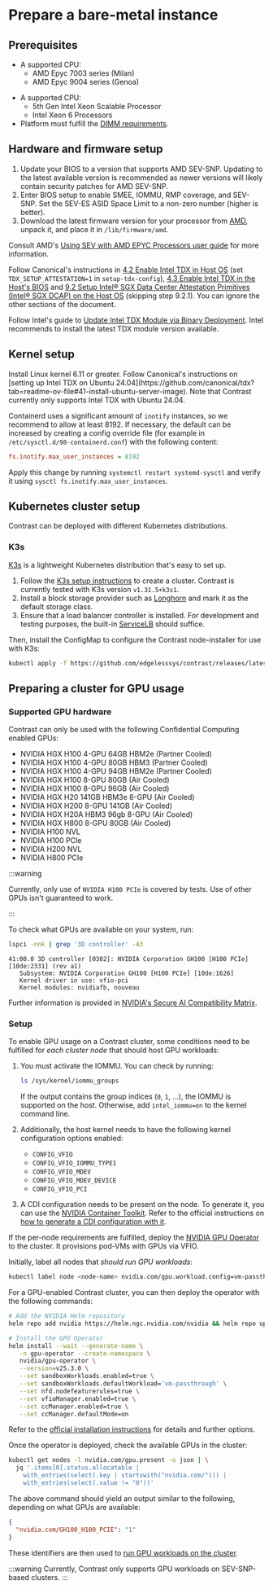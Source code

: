 # Prepare a bare-metal instance

## Prerequisites

<Tabs queryString="vendor">
<TabItem value="amd" label="AMD SEV-SNP">

- A supported CPU:
  - AMD Epyc 7003 series (Milan)
  - AMD Epyc 9004 series (Genoa)

</TabItem>
<TabItem value="intel" label="Intel TDX">

- A supported CPU:
  - 5th Gen Intel Xeon Scalable Processor
  - Intel Xeon 6 Processors
- Platform must fulfill the [DIMM requirements](https://cc-enabling.trustedservices.intel.com/intel-tdx-enabling-guide/03/hardware_selection/#dimm-ie-main-memory-requirements).

</TabItem>
</Tabs>

## Hardware and firmware setup

<Tabs queryString="vendor">
<TabItem value="amd" label="AMD SEV-SNP">

1. Update your BIOS to a version that supports AMD SEV-SNP. Updating to the latest available version is recommended as newer versions will likely contain security patches for AMD SEV-SNP.
2. Enter BIOS setup to enable SMEE, IOMMU, RMP coverage, and SEV-SNP. Set the SEV-ES ASID Space Limit to a non-zero number (higher is better).
3. Download the latest firmware version for your processor from [AMD](https://www.amd.com/de/developer/sev.html), unpack it, and place it in `/lib/firmware/amd`.

Consult AMD's [Using SEV with AMD EPYC Processors user guide](https://www.amd.com/content/dam/amd/en/documents/epyc-technical-docs/tuning-guides/58207-using-sev-with-amd-epyc-processors.pdf) for more information.

</TabItem>
<TabItem value="intel" label="Intel TDX">

Follow Canonical's instructions in [4.2 Enable Intel TDX in Host OS](https://github.com/canonical/tdx?tab=readme-ov-file#42-enable-intel-tdx-in-host-os) (set `TDX_SETUP_ATTESTATION=1` in `setup-tdx-config`), [4.3 Enable Intel TDX in the Host's BIOS](https://github.com/canonical/tdx?tab=readme-ov-file#43-enable-intel-tdx-in-the-hosts-bios) and [9.2 Setup Intel® SGX Data Center Attestation Primitives (Intel® SGX DCAP) on the Host OS](https://github.com/canonical/tdx?tab=readme-ov-file#92-setup-intel-sgx-data-center-attestation-primitives-intel-sgx-dcap-on-the-host-os) (skipping step 9.2.1).
You can ignore the other sections of the document.

Follow Intel's guide to [Update Intel TDX Module via Binary Deployment](https://cc-enabling.trustedservices.intel.com/intel-tdx-enabling-guide/04/hardware_setup/#update-intel-tdx-module-via-binary-deployment). Intel recommends to install the latest TDX module version available.

</TabItem>
</Tabs>

## Kernel setup

<Tabs queryString="vendor">
<TabItem value="amd" label="AMD SEV-SNP">
Install Linux kernel 6.11 or greater.
</TabItem>
<TabItem value="intel" label="Intel TDX">
Follow Canonical's instructions on [setting up Intel TDX on Ubuntu 24.04](https://github.com/canonical/tdx?tab=readme-ov-file#41-install-ubuntu-server-image). Note that Contrast currently only supports Intel TDX with Ubuntu 24.04.
</TabItem>
</Tabs>

Containerd uses a significant amount of `inotify` instances, so we recommend to allow at least 8192.
If necessary, the default can be increased by creating a config override file (for example in `/etc/sysctl.d/98-containerd.conf`) with the following content:

```ini
fs.inotify.max_user_instances = 8192
```

Apply this change by running `systemctl restart systemd-sysctl` and verify it using `sysctl fs.inotify.max_user_instances`.

## Kubernetes cluster setup

Contrast can be deployed with different Kubernetes distributions.

### K3s

[K3s](https://k3s.io/) is a lightweight Kubernetes distribution that's easy to set up.

1. Follow the [K3s setup instructions](https://docs.k3s.io/) to create a cluster.
   Contrast is currently tested with K3s version `v1.31.5+k3s1`.
2. Install a block storage provider such as [Longhorn](https://longhorn.io/docs/1.9.1/deploy/install/install-with-helm/) and mark it as the default storage class.
3. Ensure that a load balancer controller is installed.
   For development and testing purposes, the built-in [ServiceLB](https://docs.k3s.io/networking/networking-services#service-load-balancer) should suffice.

Then, install the ConfigMap to configure the Contrast node-installer for use with K3s:

```sh
kubectl apply -f https://github.com/edgelesssys/contrast/releases/latest/download/node-installer-target-config-k3s.yml
```

## Preparing a cluster for GPU usage

### Supported GPU hardware

Contrast can only be used with the following Confidential Computing enabled GPUs:

<!-- generated with `nix run .#scripts.get-nvidia-cc-gpus` -->
<!-- vale off -->

- NVIDIA HGX H100 4-GPU 64GB HBM2e (Partner Cooled)
- NVIDIA HGX H100 4-GPU 80GB HBM3 (Partner Cooled)
- NVIDIA HGX H100 4-GPU 94GB HBM2e (Partner Cooled)
- NVIDIA HGX H100 8-GPU 80GB (Air Cooled)
- NVIDIA HGX H100 8-GPU 96GB (Air Cooled)
- NVIDIA HGX H20 141GB HBM3e 8-GPU (Air Cooled)
- NVIDIA HGX H200 8-GPU 141GB (Air Cooled)
- NVIDIA HGX H20A HBM3 96gb 8-GPU (Air Cooled)
- NVIDIA HGX H800 8-GPU 80GB (Air Cooled)
- NVIDIA H100 NVL
- NVIDIA H100 PCIe
- NVIDIA H200 NVL
- NVIDIA H800 PCIe

<!-- vale on -->

:::warning

Currently, only use of `NVIDIA H100 PCIe` is covered by tests. Use of other GPUs isn't guaranteed to work.

:::

To check what GPUs are available on your system, run:

```sh
lspci -nnk | grep '3D controller' -A3
```

```shell-session
41:00.0 3D controller [0302]: NVIDIA Corporation GH100 [H100 PCIe] [10de:2331] (rev a1)
   Subsystem: NVIDIA Corporation GH100 [H100 PCIe] [10de:1626]
   Kernel driver in use: vfio-pci
   Kernel modules: nvidiafb, nouveau
```

Further information is provided in [NVIDIA's Secure AI Compatibility Matrix](https://www.nvidia.com/en-us/data-center/solutions/confidential-computing/secure-ai-compatibility-matrix/).

### Setup

<Tabs queryString="vendor">
<TabItem value="amd" label="AMD SEV-SNP">

To enable GPU usage on a Contrast cluster, some conditions need to be fulfilled for *each cluster node* that should host GPU workloads:

1. You must activate the IOMMU. You can check by running:

   ```sh
   ls /sys/kernel/iommu_groups
   ```

   If the output contains the group indices (`0`, `1`, ...), the IOMMU is supported on the host.
   Otherwise, add `intel_iommu=on` to the kernel command line.

2. Additionally, the host kernel needs to have the following kernel configuration options enabled:
   - `CONFIG_VFIO`
   - `CONFIG_VFIO_IOMMU_TYPE1`
   - `CONFIG_VFIO_MDEV`
   - `CONFIG_VFIO_MDEV_DEVICE`
   - `CONFIG_VFIO_PCI`

3. A CDI configuration needs to be present on the node. To generate it, you can use the [NVIDIA Container Toolkit](https://docs.nvidia.com/datacenter/cloud-native/container-toolkit/latest/install-guide.html).
   Refer to the official instructions on [how to generate a CDI configuration with it](https://docs.nvidia.com/datacenter/cloud-native/container-toolkit/latest/cdi-support.html).

If the per-node requirements are fulfilled, deploy the [NVIDIA GPU Operator](https://docs.nvidia.com/datacenter/cloud-native/gpu-operator/latest) to the cluster. It provisions pod-VMs with GPUs via VFIO.

Initially, label all nodes that _should run GPU workloads_:

```sh
kubectl label node <node-name> nvidia.com/gpu.workload.config=vm-passthrough
```

For a GPU-enabled Contrast cluster, you can then deploy the operator with the following commands:

```sh
# Add the NVIDIA Helm repository
helm repo add nvidia https://helm.ngc.nvidia.com/nvidia && helm repo update

# Install the GPU Operator
helm install --wait --generate-name \
   -n gpu-operator --create-namespace \
   nvidia/gpu-operator \
   --version=v25.3.0 \
   --set sandboxWorkloads.enabled=true \
   --set sandboxWorkloads.defaultWorkload='vm-passthrough' \
   --set nfd.nodefeaturerules=true \
   --set vfioManager.enabled=true \
   --set ccManager.enabled=true \
   --set ccManager.defaultMode=on
```

Refer to the [official installation instructions](https://docs.nvidia.com/datacenter/cloud-native/gpu-operator/latest/getting-started.html) for details and further options.

Once the operator is deployed, check the available GPUs in the cluster:

```sh
kubectl get nodes -l nvidia.com/gpu.present -o json | \
  jq '.items[0].status.allocatable |
    with_entries(select(.key | startswith("nvidia.com/"))) |
    with_entries(select(.value != "0"))'
```

The above command should yield an output similar to the following, depending on what GPUs are available:

```json
{
  "nvidia.com/GH100_H100_PCIE": "1"
}
```

These identifiers are then used to [run GPU workloads on the cluster](../../howto/workload-deployment/GPU-configuration.md).

</TabItem>
<TabItem value="intel" label="Intel TDX">
:::warning
Currently, Contrast only supports GPU workloads on SEV-SNP-based clusters.
:::
</TabItem>
</Tabs>
